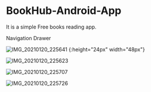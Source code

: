 # BookHub-Android-App

It is a simple Free books reading app.

Navigation Drawer


![IMG_20210120_225641](https://user-images.githubusercontent.com/56448711/105228755-f3dda080-5b88-11eb-8ccb-5f88e78c22aa.jpg) {:height="24px" width="48px"}

![IMG_20210120_225623](https://user-images.githubusercontent.com/56448711/105229090-69497100-5b89-11eb-861b-b4fcf4f3daf5.jpg)

![IMG_20210120_225707](https://user-images.githubusercontent.com/56448711/105229249-a7469500-5b89-11eb-9c82-147c4b054fd3.jpg)

![IMG_20210120_225726](https://user-images.githubusercontent.com/56448711/105229320-c6ddbd80-5b89-11eb-8956-db8184fb1534.jpg)

